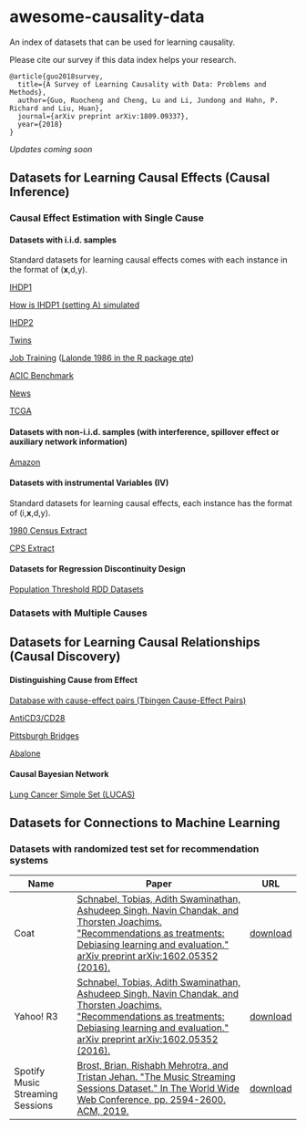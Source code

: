 # awesome-causality-data
An index of datasets that can be used for learning causality.

Please cite our survey if this data index helps your research.

```
@article{guo2018survey,
  title={A Survey of Learning Causality with Data: Problems and Methods},
  author={Guo, Ruocheng and Cheng, Lu and Li, Jundong and Hahn, P. Richard and Liu, Huan}, 
  journal={arXiv preprint arXiv:1809.09337}, 
  year={2018}
}
```

*Updates coming soon* 

## Datasets for Learning Causal Effects (Causal Inference)

### Causal Effect Estimation with Single Cause

#### Datasets with i.i.d. samples
Standard datasets for learning causal effects comes with each instance in the format of (**x**,d,y).

[IHDP1](https://github.com/AMLab-Amsterdam/CEVAE/tree/master/datasets/IHDP)

[How is IHDP1 (setting A) simulated](https://github.com/vdorie/npci/tree/master/examples/ihdp_sim)

[IHDP2](https://math.la.asu.edu/~prhahn/)

[Twins](https://github.com/AMLab-Amsterdam/CEVAE/tree/master/datasets/TWINS)

[Job Training](http://users.nber.org/~rdehejia/data/nswdata2.html) ([Lalonde 1986 in the R package qte](https://rdrr.io/cran/qte/man/lalonde.html#heading-0))

[ACIC Benchmark](https://github.com/vdorie/aciccomp/tree/master/2016)

[News](https://github.com/d909b/perfect_match/tree/master/perfect_match/data_access/news)

[TCGA](https://github.com/d909b/perfect_match/tree/master/perfect_match/data_access/tcga)

#### Datasets with non-i.i.d. samples (with interference, spillover effect or auxiliary network information)

[Amazon](https://drive.google.com/drive/u/1/folders/1Ff_GdfjhrDFbZiRW0z81lGJW-cUrYmo1)

#### Datasets with instrumental Variables (IV)
Standard datasets for learning causal effects, each instance has the format of (i,**x**,d,y).

[1980 Census Extract](https://economics.mit.edu/faculty/angrist/data1/data/angkru95)

[CPS Extract](https://economics.mit.edu/faculty/angrist/data1/data/angkru95)

#### Datasets for Regression Discontinuity Design

[Population Threshold RDD Datasets](https://dataverse.harvard.edu/dataset.xhtml?persistentId=doi:10.7910/DVN/PGXO5O)


### Datasets with Multiple Causes


## Datasets for Learning Causal Relationships (Causal Discovery)

#### Distinguishing Cause from Effect
[Database with cause-effect pairs (Tbingen  Cause-Effect  Pairs)](http://webdav.tuebingen.mpg.de/cause-effect/)

[AntiCD3/CD28](https://science.sciencemag.org/content/308/5721/523)

[Pittsburgh Bridges](http://archive.ics.uci.edu/ml)

[Abalone](http://archive.ics.uci.edu/ml)


#### Causal Bayesian Network
[Lung Cancer Simple Set (LUCAS)](http://www.causality.inf.ethz.ch/data/LUCAS.html)

## Datasets for Connections to Machine Learning
### Datasets with randomized test set for recommendation systems
|Name|Paper|URL|
|---|---|---|
|Coat|[Schnabel, Tobias, Adith Swaminathan, Ashudeep Singh, Navin Chandak, and Thorsten Joachims. "Recommendations as treatments: Debiasing learning and evaluation." arXiv preprint arXiv:1602.05352 (2016).](http://www.jmlr.org/proceedings/papers/v48/schnabel16.pdf)|[download](http://www.cs.cornell.edu/~schnabts/mnar/index.html)|
|Yahoo! R3|[Schnabel, Tobias, Adith Swaminathan, Ashudeep Singh, Navin Chandak, and Thorsten Joachims. "Recommendations as treatments: Debiasing learning and evaluation." arXiv preprint arXiv:1602.05352 (2016).](http://www.jmlr.org/proceedings/papers/v48/schnabel16.pdf)|[download](https://webscope.sandbox.yahoo.com/catalog.php?datatype=r)|
|Spotify Music Streaming Sessions|[Brost, Brian, Rishabh Mehrotra, and Tristan Jehan. "The Music Streaming Sessions Dataset." In The World Wide Web Conference, pp. 2594-2600. ACM, 2019.](https://arxiv.org/pdf/1901.09851)|[download](https://www.spotify.com/)|

